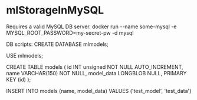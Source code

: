 # mlStorageInMySQL

Requires a valid MySQL DB server.
docker run --name some-mysql -e MYSQL_ROOT_PASSWORD=my-secret-pw -d mysql

DB scripts:
CREATE DATABASE mlmodels;

USE mlmodels;

CREATE TABLE models
(
    id INT unsigned NOT NULL AUTO_INCREMENT,
    name VARCHAR(150) NOT NULL,
    model_data LONGBLOB NULL,
    PRIMARY KEY (id)
);

INSERT INTO models (name, model_data) VALUES ('test_model', 'test_data')
